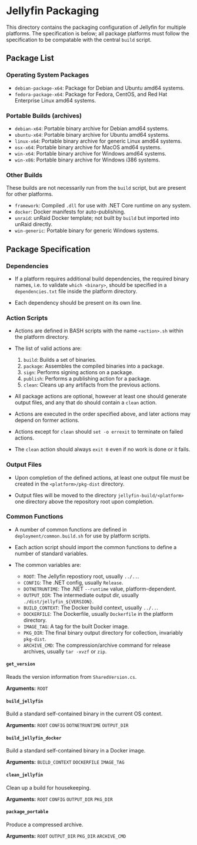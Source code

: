 # Jellyfin Packaging

This directory contains the packaging configuration of Jellyfin for multiple platforms. The specification is below; all package platforms must follow the specification to be compatable with the central `build` script.

## Package List

### Operating System Packages

* `debian-package-x64`: Package for Debian and Ubuntu amd64 systems.
* `fedora-package-x64`: Package for Fedora, CentOS, and Red Hat Enterprise Linux amd64 systems.

### Portable Builds (archives)

* `debian-x64`: Portable binary archive for Debian amd64 systems.
* `ubuntu-x64`: Portable binary archive for Ubuntu amd64 systems.
* `linux-x64`: Portable binary archive for generic Linux amd64 systems.
* `osx-x64`: Portable binary archive for MacOS amd64 systems.
* `win-x64`: Portable binary archive for Windows amd64 systems.
* `win-x86`: Portable binary archive for Windows i386 systems.

### Other Builds

These builds are not necessarily run from the `build` script, but are present for other platforms.

* `framework`: Compiled `.dll` for use with .NET Core runtime on any system.
* `docker`: Docker manifests for auto-publishing.
* `unraid`: unRaid Docker template; not built by `build` but imported into unRaid directly.
* `win-generic`: Portable binary for generic Windows systems.

## Package Specification

### Dependencies

* If a platform requires additional build dependencies, the required binary names, i.e. to validate `which <binary>`, should be specified in a `dependencies.txt` file inside the platform directory.

* Each dependency should be present on its own line.

### Action Scripts

* Actions are defined in BASH scripts with the name `<action>.sh` within the platform directory.

* The list of valid actions are:

    1. `build`: Builds a set of binaries.
    2. `package`: Assembles the compiled binaries into a package.
    3. `sign`: Performs signing actions on a package.
    4. `publish`: Performs a publishing action for a package.
    5. `clean`: Cleans up any artifacts from the previous actions.

* All package actions are optional, however at least one should generate output files, and any that do should contain a `clean` action.

* Actions are executed in the order specified above, and later actions may depend on former actions.

* Actions except for `clean` should `set -o errexit` to terminate on failed actions.

* The `clean` action should always `exit 0` even if no work is done or it fails.

### Output Files

* Upon completion of the defined actions, at least one output file must be created in the `<platform>/pkg-dist` directory.

* Output files will be moved to the directory `jellyfin-build/<platform>` one directory above the repository root upon completion.

### Common Functions

* A number of common functions are defined in `deployment/common.build.sh` for use by platform scripts.

* Each action script should import the common functions to define a number of standard variables.

* The common variables are:

    * `ROOT`: The Jellyfin repostiory root, usually `../..`.
    * `CONFIG`: The .NET config, usually `Release`.
    * `DOTNETRUNTIME`: The .NET `--runtime` value, platform-dependent.
    * `OUTPUT_DIR`: The intermediate output dir, usually `./dist/jellyfin_${VERSION}`.
    * `BUILD_CONTEXT`: The Docker build context, usually `../..`.
    * `DOCKERFILE`: The Dockerfile, usually `Dockerfile` in the platform directory.
    * `IMAGE_TAG`: A tag for the built Docker image.
    * `PKG_DIR`: The final binary output directory for collection, invariably `pkg-dist`.
    * `ARCHIVE_CMD`: The compression/archive command for release archives, usually `tar -xvzf` or `zip`.

#### `get_version`

Reads the version information from `SharedVersion.cs`.

**Arguments:** `ROOT`

#### `build_jellyfin`

Build a standard self-contained binary in the current OS context.

**Arguments:** `ROOT` `CONFIG` `DOTNETRUNTIME` `OUTPUT_DIR`

#### `build_jellyfin_docker`

Build a standard self-contained binary in a Docker image.

**Arguments:** `BUILD_CONTEXT` `DOCKERFILE` `IMAGE_TAG`

#### `clean_jellyfin`

Clean up a build for housekeeping.

**Arguments:** `ROOT` `CONFIG` `OUTPUT_DIR` `PKG_DIR`

#### `package_portable`

Produce a compressed archive.

**Arguments:** `ROOT` `OUTPUT_DIR` `PKG_DIR` `ARCHIVE_CMD`

